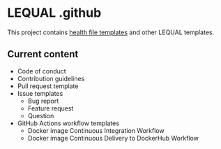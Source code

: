 # LEQUAL .github

This project contains [health file templates](https://docs.github.com/en/github/building-a-strong-community/creating-a-default-community-health-file) and other LEQUAL templates.

## Current content

* Code of conduct
* Contribution guidelines
* Pull request template
* Issue templates
    * Bug report
    * Feature request
    * Question
* GitHub Actions workflow templates
    * Docker image Continuous Integration Workflow
    * Docker image Continuous Delivery to DockerHub Workflow
